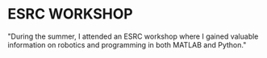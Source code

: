 # ESRC WORKSHOP
"During the summer, I attended an ESRC workshop where I gained valuable information on robotics and programming in both MATLAB and Python."
